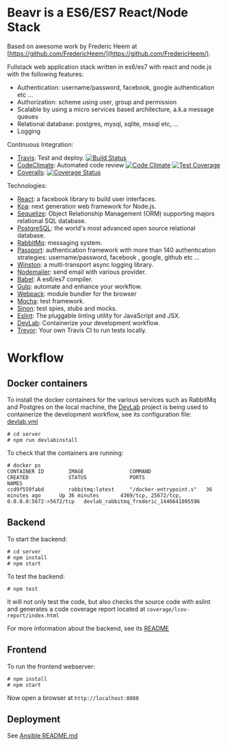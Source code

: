Beavr is a ES6/ES7 React/Node Stack
===================================

Based on awesome work by Frederic Heem at [https://github.com/FredericHeem/](https://github.com/FredericHeem/).

Fullstack web application stack written in es6/es7 with react and node.js with the following features:

* Authentication: username/password, facebook, google authentication etc ...
* Authorization: scheme using user, group and permission  
* Scalable by using a micro services based architecture, a.k.a message queues
* Relational database: postgres, mysql, sqlite, mssql etc, ...
* Logging

Continuous Integration:

* [Travis](https://travis-ci.org/): Test and deploy. [![Build Status](https://travis-ci.org/Beavr/beavr.svg?branch=master)](https://travis-ci.org/Beavr/beavr)
* [CodeClimate](https://codeclimate.com): Automated code review [![Code Climate](https://codeclimate.com/github/Beavr/beavr/badges/gpa.svg)](https://codeclimate.com/github/Beavr/beavr)
[![Test Coverage](https://codeclimate.com/github/Beavr/beavr/badges/coverage.svg)](https://codeclimate.com/github/Beavr/beavr/coverage)
* [Coveralls](https://coveralls.io): [![Coverage Status](https://coveralls.io/repos/Beavr/beavr/badge.svg?branch=master)](https://coveralls.io/r/Beavr/beavr?branch=master)

Technologies:

* [React](https://facebook.github.io/react/): a facebook library to build user interfaces.
* [Koa](http://koajs.com/): next generation web framework for Node.js.
* [Sequelize](http://docs.sequelizejs.com/en/latest/): Object Relationship Management (ORM) supporting majors relational SQL database.
* [PostgreSQL](http://www.postgresql.org/): the world's most advanced open source relational database.
* [RabbitMq](https://www.rabbitmq.com/): messaging system.
* [Passport](http://passportjs.org/): authentication framework with more than 140 authentication strategies: username/password, facebook , google, github etc ...
* [Winston](https://github.com/winstonjs/winston): a multi-transport async logging library.
* [Nodemailer](https://github.com/andris9/Nodemailer): send email with various provider.
* [Babel](https://babeljs.io/): A es6/es7 compiler.
* [Gulp](http://gulpjs.com/): automate and enhance your workflow.
* [Webpack](http://webpack.github.io/): module bundler for the browser
* [Mocha](http://mochajs.org/): test framework.
* [Sinon](http://sinonjs.org/): test spies, stubs and mocks.
* [Eslint](http://eslint.org/): The pluggable linting utility for JavaScript and JSX.
* [DevLab](https://github.com/TechnologyAdvice/DevLab): Containerize your development workflow.
* [Trevor](https://github.com/vdemedes/trevor): Your own Travis CI to run tests locally.

# Workflow


## Docker containers

To install the docker containers for the various services such as RabbitMq and Postgres on the local machine, the [DevLab](https://github.com/TechnologyAdvice/DevLab) project is being used to containerize the development workflow, see its configuration file: [devlab.yml](server/devlab.yml)


    # cd server
    # npm run devlabinstall

To check that the containers are running:

```
# docker ps
CONTAINER ID        IMAGE               COMMAND                  CREATED             STATUS              PORTS                                         NAMES
ccd9f559fabd        rabbitmq:latest     "/docker-entrypoint.s"   36 minutes ago      Up 36 minutes       4369/tcp, 25672/tcp, 0.0.0.0:5672->5672/tcp   devlab_rabbitmq_frederic_1446641005596
```
## Backend

To start the backend:

    # cd server
    # npm install
    # npm start

To test the backend:

    # npm test

It will not only test the code, but also checks the source code with eslint and generates a code coverage report located at `coverage/lcov-report/index.html`

For more information about the backend, see its [README](server/README.md)

## Frontend

To run the frontend webserver:

    # npm install
    # npm start

Now open a browser at `http://localhost:8080`

## Deployment

See [Ansible README.md](deploy/ansible/README.md)
